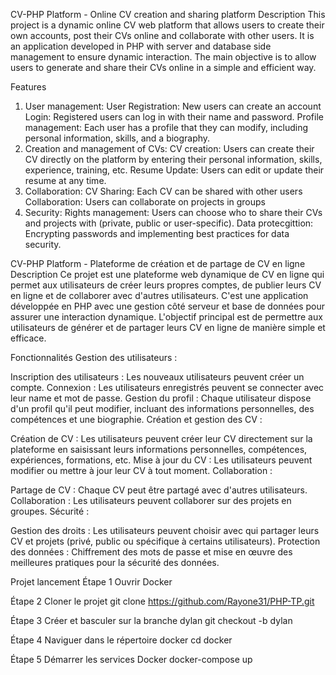CV-PHP Platform - Online CV creation and sharing platform
Description
This project is a dynamic online CV web platform that allows users to create their own accounts, post their CVs online and collaborate with other users. It is an application developed in PHP with server and database side management to ensure dynamic interaction. The main objective is to allow users to generate and share their CVs online in a simple and efficient way.

Features
1. User management:
User Registration: New users can create an account 
Login: Registered users can log in with their name and password.
Profile management: Each user has a profile that they can modify, including personal information, skills, and a biography.
2. Creation and management of CVs:
CV creation: Users can create their CV directly on the platform by entering their personal information, skills, experience, training, etc.
Resume Update: Users can edit or update their resume at any time.
3. Collaboration:
CV Sharing: Each CV can be shared with other users
Collaboration: Users can collaborate on projects in groups
4. Security:
Rights management: Users can choose who to share their CVs and projects with (private, public or user-specific).
Data protecgittion: Encrypting passwords and implementing best practices for data security.


CV-PHP Platform - Plateforme de création et de partage de CV en ligne
Description
Ce projet est une plateforme web dynamique de CV en ligne qui permet aux utilisateurs de créer leurs propres comptes, de publier leurs CV en ligne et de collaborer avec d'autres utilisateurs. C'est une application développée en PHP avec une gestion côté serveur et base de données pour assurer une interaction dynamique. L'objectif principal est de permettre aux utilisateurs de générer et de partager leurs CV en ligne de manière simple et efficace.

Fonctionnalités
Gestion des utilisateurs :

Inscription des utilisateurs : Les nouveaux utilisateurs peuvent créer un compte.
Connexion : Les utilisateurs enregistrés peuvent se connecter avec leur name et mot de passe.
Gestion du profil : Chaque utilisateur dispose d'un profil qu'il peut modifier, incluant des informations personnelles, des compétences et une biographie.
Création et gestion des CV :

Création de CV : Les utilisateurs peuvent créer leur CV directement sur la plateforme en saisissant leurs informations personnelles, compétences, expériences, formations, etc.
Mise à jour du CV : Les utilisateurs peuvent modifier ou mettre à jour leur CV à tout moment.
Collaboration :

Partage de CV : Chaque CV peut être partagé avec d'autres utilisateurs.
Collaboration : Les utilisateurs peuvent collaborer sur des projets en groupes.
Sécurité :

Gestion des droits : Les utilisateurs peuvent choisir avec qui partager leurs CV et projets (privé, public ou spécifique à certains utilisateurs).
Protection des données : Chiffrement des mots de passe et mise en œuvre des meilleures pratiques pour la sécurité des données.


Projet lancement
Étape 1
Ouvrir Docker

Étape 2
Cloner le projet
git clone https://github.com/Rayone31/PHP-TP.git

Étape 3
Créer et basculer sur la branche dylan
git checkout -b dylan

Étape 4
Naviguer dans le répertoire docker
cd docker

Étape 5
Démarrer les services Docker
docker-compose up